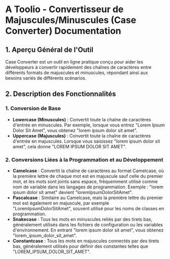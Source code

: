 # A Toolio - Convertisseur de Majuscules/Minuscules (Case Converter) Documentation

## 1. Aperçu Général de l'Outil

Case Converter est un outil en ligne pratique conçu pour aider les développeurs à convertir rapidement des chaînes de caractères entre différents formats de majuscules et minuscules, répondant ainsi aux besoins variés de différents scénarios.

## 2. Description des Fonctionnalités

### 1. **Conversion de Base**
   * **Lowercase (Minuscules)** : Convertit toute la chaîne de caractères d'entrée en minuscules. Par exemple, lorsque vous entrez "Lorem Ipsum Dolor Sit Amet", vous obtenez "lorem ipsum dolor sit amet".
   * **Uppercase (Majuscules)** : Convertit toute la chaîne de caractères d'entrée en majuscules. Lorsque vous saisissez "lorem ipsum dolor sit amet", cela donne "LOREM IPSUM DOLOR SIT AMET".

### 2. **Conversions Liées à la Programmation et au Développement**
   * **Camelcase** : Convertit la chaîne de caractères au format Camelcase, où la première lettre de chaque mot est en majuscule sauf celle du premier mot, et les mots sont joints sans espace, fréquemment utilisé comme nom de variable dans les langages de programmation. Exemple : "lorem ipsum dolor sit amet" devient "loremIpsumDolorSitAmet".
   * **Pascalcase** : Similaire au Camelcase, mais la première lettre du premier mot est également en majuscule, par exemple "LoremIpsumDolorSitAmet", souvent utilisé pour les noms de classes en programmation.
   * **Snakecase** : Tous les mots en minuscules reliés par des tirets bas, généralement utilisés dans les fichiers de configuration ou les variables d'environnement. En entrant "lorem ipsum dolor sit amet", vous obtenez "lorem_ipsum_dolor_sit_amet".
   * **Constantcase** : Tous les mots en majuscules connectés par des tirets bas, généralement utilisés pour définir des constantes telles que "LOREM_IPSUM_DOLOR_SIT_AMET".